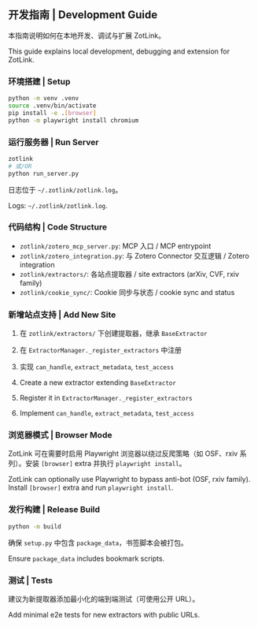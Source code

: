 ## 开发指南 | Development Guide

本指南说明如何在本地开发、调试与扩展 ZotLink。

This guide explains local development, debugging and extension for ZotLink.

### 环境搭建 | Setup

```bash
python -m venv .venv
source .venv/bin/activate
pip install -e .[browser]
python -m playwright install chromium
```

### 运行服务器 | Run Server

```bash
zotlink
# 或/OR
python run_server.py
```

日志位于 `~/.zotlink/zotlink.log`。

Logs: `~/.zotlink/zotlink.log`.

### 代码结构 | Code Structure

- `zotlink/zotero_mcp_server.py`: MCP 入口 / MCP entrypoint
- `zotlink/zotero_integration.py`: 与 Zotero Connector 交互逻辑 / Zotero integration
- `zotlink/extractors/`: 各站点提取器 / site extractors (arXiv, CVF, rxiv family)
- `zotlink/cookie_sync/`: Cookie 同步与状态 / cookie sync and status

### 新增站点支持 | Add New Site

1. 在 `zotlink/extractors/` 下创建提取器，继承 `BaseExtractor`
2. 在 `ExtractorManager._register_extractors` 中注册
3. 实现 `can_handle`, `extract_metadata`, `test_access`

1. Create a new extractor extending `BaseExtractor`
2. Register it in `ExtractorManager._register_extractors`
3. Implement `can_handle`, `extract_metadata`, `test_access`

### 浏览器模式 | Browser Mode

ZotLink 可在需要时启用 Playwright 浏览器以绕过反爬策略（如 OSF、rxiv 系列）。安装 `[browser]` extra 并执行 `playwright install`。

ZotLink can optionally use Playwright to bypass anti-bot (OSF, rxiv family). Install `[browser]` extra and run `playwright install`.

### 发行构建 | Release Build

```bash
python -m build
```

确保 `setup.py` 中包含 `package_data`，书签脚本会被打包。

Ensure `package_data` includes bookmark scripts.

### 测试 | Tests

建议为新提取器添加最小化的端到端测试（可使用公开 URL）。

Add minimal e2e tests for new extractors with public URLs.




